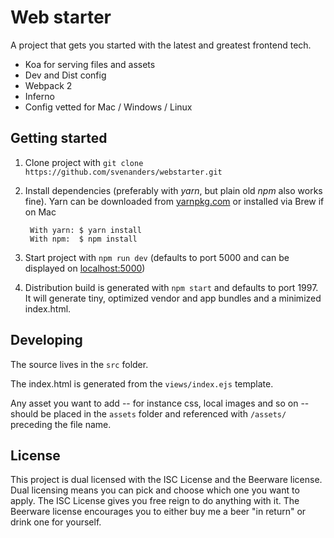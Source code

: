 # Web starter

A project that gets you started with the latest and greatest frontend tech.

* Koa for serving files and assets
* Dev and Dist config
* Webpack 2 
* Inferno
* Config vetted for Mac / Windows / Linux

## Getting started

1. Clone project with ```git clone https://github.com/svenanders/webstarter.git```

2. Install dependencies (preferably with *yarn*, but plain old *npm* also works fine).    Yarn can be downloaded from [yarnpkg.com](https://yarnpkg.com/lang/en/) or installed via Brew if on Mac
       
        With yarn: $ yarn install
        With npm:  $ npm install
    
3. Start project with ```npm run dev``` (defaults to port 5000 and can be displayed on [localhost:5000](http://localhost:5000))

4. Distribution build is generated with ```npm start``` and defaults to port 1997. It will generate tiny, optimized vendor and app bundles and a minimized index.html.

## Developing

The source lives in the ```src``` folder.

The index.html is generated from the ```views/index.ejs``` template.

Any asset you want to add -- for instance css, local images and so on -- should be placed in the ```assets``` folder and 
referenced with ```/assets/``` preceding the file name.

## License

This project is dual licensed with the ISC License and the Beerware license.
Dual licensing means you can pick and choose which one you want to apply. The ISC License gives you free reign to 
do anything with it. The Beerware license encourages you to either buy me a beer "in return" or drink one for yourself. 

